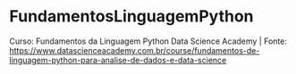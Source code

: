 # FundamentosLinguagemPython
 Curso: Fundamentos da Linguagem Python Data Science Academy  | Fonte:  https://www.datascienceacademy.com.br/course/fundamentos-de-linguagem-python-para-analise-de-dados-e-data-science
